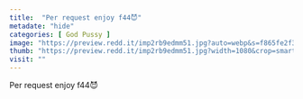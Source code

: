 ```yaml
---
title:  "Per request enjoy f44😈"
metadate: "hide"
categories: [ God Pussy ]
image: "https://preview.redd.it/imp2rb9edmm51.jpg?auto=webp&s=f865fe2f30bf0c4c7b948b93f8598c9daad090ae"
thumb: "https://preview.redd.it/imp2rb9edmm51.jpg?width=1080&crop=smart&auto=webp&s=39400f5966c366b2e144c7484c26cde1c9f74563"
visit: ""
---
```

Per request enjoy f44😈
